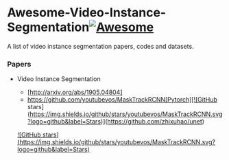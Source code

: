 # Awesome-Video-Instance-Segmentation[![Awesome](https://awesome.re/badge.svg)](https://awesome.re)
A list of video instance segmentation papers, codes and datasets.

### Papers
- Video Instance Segmentation
  + [http://arxiv.org/abs/1905.04804]
  + https://github.com/youtubevos/MaskTrackRCNN[Pytorch][![GitHub stars](https://img.shields.io/github/stars/youtubevos/MaskTrackRCNN.svg?logo=github&label=Stars)](https://github.com/zhixuhao/unet)
  
  
  
  
  [![GitHub stars] (https://img.shields.io/github/stars/youtubevos/MaskTrackRCNN.svg?logo=github&label=Stars)](https://github.com/youtubevos/MaskTrackRCNN) 

